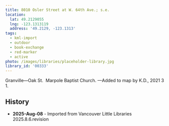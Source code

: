 ```yaml
---
title: 8010 Osler Street at W. 64th Ave.; s.e.
location:
  lat: 49.2129055
  lng: -123.1313119
  address: '49.2129, -123.1313'
tags:
  - kml-import
  - outdoor
  - book-exchange
  - red-marker
  - active
photo: /images/libraries/placeholder-library.jpg
library_id: '00333'
---
```

Granville—Oak St.  Marpole Baptist Church.
—Added to map by K.D., 2021 3 1.

## History
- **2025-Aug-08** - Imported from Vancouver Little Libraries 2025.8.6.revision
